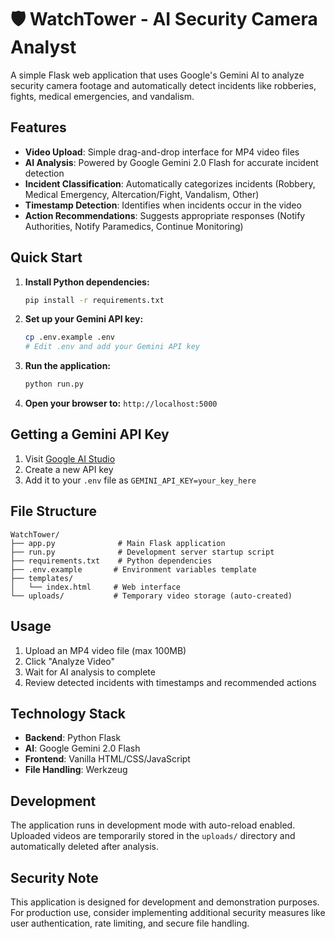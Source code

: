 # 🛡️ WatchTower - AI Security Camera Analyst

A simple Flask web application that uses Google's Gemini AI to analyze security camera footage and automatically detect incidents like robberies, fights, medical emergencies, and vandalism.

## Features

- **Video Upload**: Simple drag-and-drop interface for MP4 video files
- **AI Analysis**: Powered by Google Gemini 2.0 Flash for accurate incident detection
- **Incident Classification**: Automatically categorizes incidents (Robbery, Medical Emergency, Altercation/Fight, Vandalism, Other)
- **Timestamp Detection**: Identifies when incidents occur in the video
- **Action Recommendations**: Suggests appropriate responses (Notify Authorities, Notify Paramedics, Continue Monitoring)

## Quick Start

1. **Install Python dependencies:**
   ```bash
   pip install -r requirements.txt
   ```

2. **Set up your Gemini API key:**
   ```bash
   cp .env.example .env
   # Edit .env and add your Gemini API key
   ```

3. **Run the application:**
   ```bash
   python run.py
   ```

4. **Open your browser to:** `http://localhost:5000`

## Getting a Gemini API Key

1. Visit [Google AI Studio](https://makersuite.google.com/app/apikey)
2. Create a new API key
3. Add it to your `.env` file as `GEMINI_API_KEY=your_key_here`

## File Structure

```
WatchTower/
├── app.py              # Main Flask application
├── run.py              # Development server startup script
├── requirements.txt    # Python dependencies
├── .env.example       # Environment variables template
├── templates/
│   └── index.html     # Web interface
└── uploads/           # Temporary video storage (auto-created)
```

## Usage

1. Upload an MP4 video file (max 100MB)
2. Click "Analyze Video" 
3. Wait for AI analysis to complete
4. Review detected incidents with timestamps and recommended actions

## Technology Stack

- **Backend**: Python Flask
- **AI**: Google Gemini 2.0 Flash
- **Frontend**: Vanilla HTML/CSS/JavaScript
- **File Handling**: Werkzeug

## Development

The application runs in development mode with auto-reload enabled. Uploaded videos are temporarily stored in the `uploads/` directory and automatically deleted after analysis.

## Security Note

This application is designed for development and demonstration purposes. For production use, consider implementing additional security measures like user authentication, rate limiting, and secure file handling.
